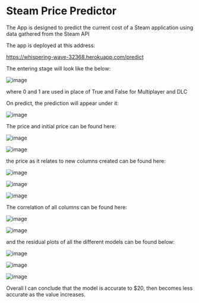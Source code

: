 # Steam Price Predictor
The App is designed to predict the current cost of a Steam application using data gathered from the Steam API 

The app is deployed at this address:  

https://whispering-wave-32368.herokuapp.com/predict

The entering stage will look like the below: 

![image](https://user-images.githubusercontent.com/83536188/151108613-8616efce-4c49-49cd-96f4-91bf8e6294cf.png)

where 0 and 1 are used in place of True and False for Multiplayer and DLC 

On predict, the prediction will appear under it: 

![image](https://user-images.githubusercontent.com/83536188/151108734-bcbb0d1f-54ac-471f-b12d-54dc01d44587.png)
 
The price and initial price can be found here: 

![image](https://user-images.githubusercontent.com/83536188/151108406-647df154-d4fb-40d9-832a-a71aa76028a8.png)

![image](https://user-images.githubusercontent.com/83536188/151108277-814b0db9-2f44-42cf-9eca-3681e7c2ab3f.png)

the price as it relates to new columns created can be found here: 

![image](https://user-images.githubusercontent.com/83536188/151108371-1037d57a-2978-4d00-858c-4121cf68c75f.png)

![image](https://user-images.githubusercontent.com/83536188/151108387-635764b0-d22c-44bd-9a6e-4f5877c22f48.png)

![image](https://user-images.githubusercontent.com/83536188/151108399-ab2c13a0-9e9f-42d9-a03d-b20441a490ee.png)

The correlation of all columns can be found here: 

![image](https://user-images.githubusercontent.com/83536188/151108348-00c89bc6-a99c-4890-bbf1-c870caec5b73.png)

![image](https://user-images.githubusercontent.com/83536188/151108360-f38a1555-e0fb-4933-b534-d9fd6d06e7be.png)

and the residual plots of all the different models can be found below: 

![image](https://user-images.githubusercontent.com/83536188/151108433-de60f46b-fb0b-41cc-bd57-0143bcc5c7fc.png)

![image](https://user-images.githubusercontent.com/83536188/151108460-9349ac5d-d499-4e43-b37b-3cfa4a7c11e6.png)

![image](https://user-images.githubusercontent.com/83536188/151108475-63ac682f-aa02-4cc2-ab47-3a9576b224a3.png)


Overall I can conclude that the model is accurate to $20, then becomes less accurate as the value increases. 
